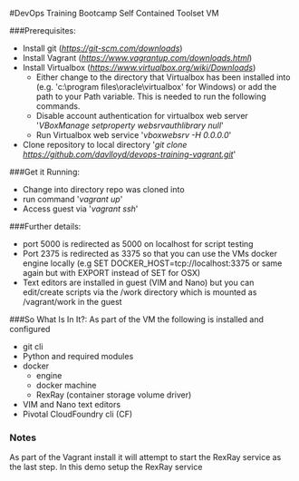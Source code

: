 #DevOps Training Bootcamp Self Contained Toolset VM


###Prerequisites:
- Install git (*https://git-scm.com/downloads*)
- Install Vagrant (*https://www.vagrantup.com/downloads.html*)
- Install Virtualbox (*https://www.virtualbox.org/wiki/Downloads*)
    - Either change to the directory that Virtualbox has been installed into (e.g. 'c:\program files\oracle\virtualbox' for Windows) or add the path to your Path variable. This is needed to run the following commands. 
    - Disable account authentication for virtualbox web server '*VBoxManage setproperty websrvauthlibrary null*'
    - Run Virtualbox web service '*vboxwebsrv -H 0.0.0.0*'
- Clone repository to local directory '*git clone https://github.com/davlloyd/devops-training-vagrant.git*'


###Get it Running:
- Change into directory repo was cloned into
- run command '*vagrant up*'
- Access guest via '*vagrant ssh*'

###Further details:
- port 5000 is redirected as 5000 on localhost for script testing
- Port 2375 is redirected as 3375 so that you can use the VMs docker engine locally (e.g SET DOCKER_HOST=tcp://localhost:3375 or same again but with EXPORT instead of SET for OSX)
- Text editors are installed in guest (VIM and Nano) but you can edit/create scripts via the <clonedir>/work directory which is mounted as /vagrant/work in the guest


###So What Is In It?:
As part of the VM the following is installed and configured
- git cli
- Python and required modules
- docker
    - engine
    - docker machine
    - RexRay (container storage volume driver)
- VIM and Nano text editors
- Pivotal CloudFoundry cli (CF)


### Notes
As part of the Vagrant install it will attempt to start the RexRay service as the last step. In this demo setup the RexRay service 


